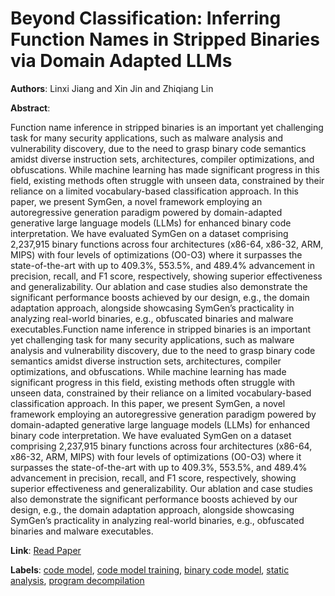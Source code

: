 # Beyond Classification: Inferring Function Names in Stripped Binaries via Domain Adapted LLMs

**Authors**: Linxi Jiang and Xin Jin and Zhiqiang Lin

**Abstract**:

Function name inference in stripped binaries is an important yet challenging task for many security applications, such as malware analysis and vulnerability discovery, due to the need to grasp binary code semantics amidst diverse instruction sets, architectures, compiler optimizations, and obfuscations. While machine learning has made significant progress in this field, existing methods often struggle with unseen data, constrained by their reliance on a limited vocabulary-based classification approach. In this paper, we present SymGen, a novel framework employing an autoregressive generation paradigm powered by domain-adapted generative large language models (LLMs) for enhanced binary code interpretation. We have evaluated SymGen on a dataset comprising 2,237,915 binary functions across four architectures (x86-64, x86-32, ARM, MIPS) with four levels of optimizations (O0-O3) where it surpasses the state-of-the-art with up to 409.3%, 553.5%, and 489.4% advancement in precision, recall, and F1 score, respectively, showing superior effectiveness and generalizability. Our ablation and case studies also demonstrate the significant performance boosts achieved by our design, e.g., the domain adaptation approach, alongside showcasing SymGen’s practicality in analyzing real-world binaries, e.g., obfuscated binaries and malware executables.Function name inference in stripped binaries is an important yet challenging task for many security applications, such as malware analysis and vulnerability discovery, due to the need to grasp binary code semantics amidst diverse instruction sets, architectures, compiler optimizations, and obfuscations. While machine learning has made significant progress in this field, existing methods often struggle with unseen data, constrained by their reliance on a limited vocabulary-based classification approach. In this paper, we present SymGen, a novel framework employing an autoregressive generation paradigm powered by domain-adapted generative large language models (LLMs) for enhanced binary code interpretation. We have evaluated SymGen on a dataset comprising 2,237,915 binary functions across four architectures (x86-64, x86-32, ARM, MIPS) with four levels of optimizations (O0-O3) where it surpasses the state-of-the-art with up to 409.3%, 553.5%, and 489.4% advancement in precision, recall, and F1 score, respectively, showing superior effectiveness and generalizability. Our ablation and case studies also demonstrate the significant performance boosts achieved by our design, e.g., the domain adaptation approach, alongside showcasing SymGen’s practicality in analyzing real-world binaries, e.g., obfuscated binaries and malware executables.

**Link**: [Read Paper](https://www.ndss-symposium.org/ndss-paper/beyond-classification-inferring-function-names-in-stripped-binaries-via-domain-adapted-llms)

**Labels**: [code model](../../labels/code_model.md), [code model training](../../labels/code_model_training.md), [binary code model](../../labels/binary_code_model.md), [static analysis](../../labels/static_analysis.md), [program decompilation](../../labels/program_decompilation.md)
